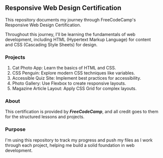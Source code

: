 ## Responsive Web Design Certification
This repository documents my journey through FreeCodeCamp's Responsive Web Design Certification.

Throughout this journey, I'll be learning the fundamentals of web development, including HTML (Hypertext Markup Language) for content and CSS (Cascading Style Sheets) for design.

### Projects
1.	Cat Photo App: Learn the basics of HTML and CSS.
2.	CSS Penguin: Explore modern CSS techniques like variables.
3.	Accessible Quiz Site: Implement best practices for accessibility.
4.	Photo Gallery: Use Flexbox to create responsive layouts.
5.	Magazine Article Layout: Apply CSS Grid for complex layouts.

### About
This certification is provided by ***FreeCodeCamp***, and all credit goes to them for the structured lessons and projects.

### Purpose
I'm using this repository to track my progress and push my files as I work through each project, helping me build a solid foundation in web development.